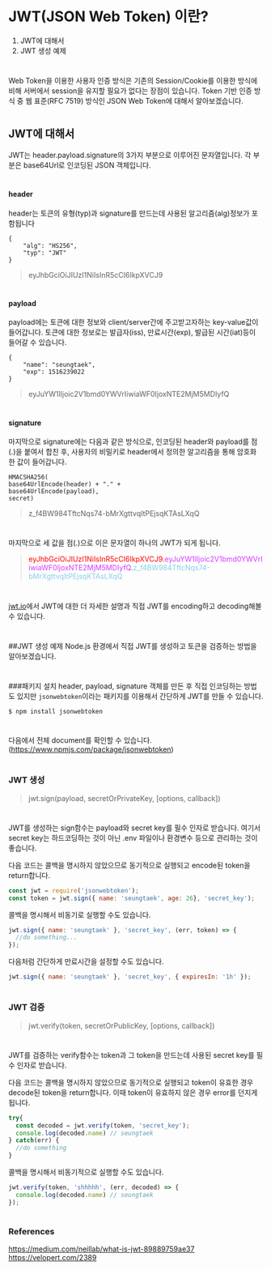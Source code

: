 ﻿# JWT(JSON Web Token) 이란?
1. JWT에 대해서
2. JWT 생성 예제
#
Web Token을 이용한 사용자 인증 방식은 기존의 Session/Cookie를 이용한 방식에 비해 서버에서 session을 유지할 필요가 없다는 장점이 있습니다. Token 기반 인증 방식 중 웹 표준(RFC 7519) 방식인 JSON Web Token에 대해서 알아보겠습니다.
#
## JWT에 대해서
 
JWT는 header.payload.signature의 3가지 부분으로 이루어진 문자열입니다. 각 부분은 base64Url로 인코딩된 JSON 객체입니다.
#
#### header
header는 토큰의 유형(typ)과 signature를 만드는데 사용된 알고리즘(alg)정보가 포함됩니다

    {
        "alg": "HS256",
        "typ": "JWT"
    }
>eyJhbGciOiJIUzI1NiIsInR5cCI6IkpXVCJ9
#
#### payload
payload에는 토큰에 대한 정보와 client/server간에 주고받고자하는 key-value값이 들어갑니다. 토큰에 대한 정보로는 발급자(iss), 만료시간(exp), 발급된 시간(iat)등이 들어갈 수 있습니다.

    {
        "name": "seungtaek",
        "exp": 1516239022
    }
>eyJuYW1lIjoic2V1bmd0YWVrIiwiaWF0IjoxNTE2MjM5MDIyfQ
#
#### signature
마지막으로 signature에는 다음과 같은 방식으로, 인코딩된 header와 payload를 점(.)을 붙여서 합친 후, 사용자의 비밀키로 header에서 정의한 알고리즘을 통해 암호화 한 값이 들어갑니다.

    HMACSHA256(
    base64UrlEncode(header) + "." +
    base64UrlEncode(payload),
    secret)
>z_f4BW984TftcNqs74-bMrXgttvqItPEjsqKTAsLXqQ
#
마지막으로 세 값을 점(.)으로 이은 문자열이 하나의 JWT가 되게 됩니다.
><span style="color:red">eyJhbGciOiJIUzI1NiIsInR5cCI6IkpXVCJ9</span>.<span style="color:#d63aff">eyJuYW1lIjoic2V1bmd0YWVrIiwiaWF0IjoxNTE2MjM5MDIyfQ</span>.<span style="color:skyblue">z_f4BW984TftcNqs74-bMrXgttvqItPEjsqKTAsLXqQ</span>
#
[jwt.io](https://jwt.io/)에서 JWT에 대한 더 자세한 설명과 직접 JWT를 encoding하고 decoding해볼 수 있습니다.
#
##JWT 생성 예제
Node.js 환경에서 직접 JWT를 생성하고 토큰을 검증하는 방법을 알아보겠습니다.
#
###패키지 설치
header, payload, signature 객체를 만든 후 직접 인코딩하는 방법도 있지만 `jsonwebtoken`이라는 패키지를 이용해서 간단하게 JWT를 만들 수 있습니다.

    $ npm install jsonwebtoken
#
다음에서 전체 document를 확인할 수 있습니다.  
(https://www.npmjs.com/package/jsonwebtoken)
  
#
### JWT 생성
>jwt.sign(payload, secretOrPrivateKey, [options, callback])
#
JWT를 생성하는 sign함수는 payload와 secret key를 필수 인자로 받습니다. 여기서 secret key는 하드코딩하는 것이 아닌 .env 파일이나 환경변수 등으로 관리하는 것이 좋습니다.  

다음 코드는 콜백을 명시하지 않았으므로 동기적으로 실행되고 encode된 token을 return합니다.

```javascript
const jwt = require('jsonwebtoken');
const token = jwt.sign({ name: 'seungtaek', age: 26}, 'secret_key');
```

콜백을 명시해서 비동기로 실행할 수도 있습니다.

```javascript
jwt.sign({ name: 'seungtaek' }, 'secret_key', (err, token) => {
  //do something...
});
```

다음처럼 간단하게 만료시간을 설정할 수도 있습니다.

```javascript
jwt.sign({ name: 'seungtaek' }, 'secret_key', { expiresIn: '1h' });
```

#
### JWT 검증
>jwt.verify(token, secretOrPublicKey, [options, callback])
#
JWT를 검증하는 verify함수는 token과 그 token을 만드는데 사용된 secret key를 필수 인자로 받습니다.  

다음 코드는 콜백을 명시하지 않았으므로 동기적으로 실행되고 token이 유효한 경우 decode된 token을 return합니다. 이때 token이 유효하지 않은 경우 error를 던지게 됩니다.

```javascript
try{
  const decoded = jwt.verify(token, 'secret_key');
  console.log(decoded.name) // seungtaek
} catch(err) {
  //do something
}
```

콜백을 명시해서 비동기적으로 실행할 수도 있습니다.

```javascript
jwt.verify(token, 'shhhhh', (err, decoded) => {
  console.log(decoded.name) // seungtaek
});
```
#
### References
https://medium.com/neillab/what-is-jwt-89889759ae37
https://velopert.com/2389